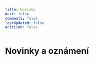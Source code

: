 ```yaml
---
title: Novinky
next: false
comments: false
lastUpdated: false
editLink: false
---
```


# Novinky a oznámení

<PBlogListing />



<div class="giscus">

<script>
  function getGiscusTheme() {
      const preferredTheme = localStorage.getItem("pref-theme");
      const giscusTheme = preferredTheme == null || preferredTheme == "light" ? "light" : "dark";
      return giscusTheme;
  }

  function setGiscusTheme() {
    function sendMessage(message) {
      const iframe = document.querySelector('iframe.giscus-frame');
      if (!iframe) return;
      iframe.contentWindow.postMessage({ giscus: message }, 'https://giscus.app');
    }
    sendMessage({
      setConfig: {
	  theme: getGiscusTheme() == "light" ? "dark": "light",
      },
    });
  }

  const attrs = {
      "src": "https://giscus.app/client.js",
      "data-repo": "rameezk/blog-comments",
      "data-repo-id": "R_kgDOIWVKbg",
      "data-category": "Announcements",
      "data-category-id": "DIC_kwDOIWVKbs4CSTz_",
      "data-mapping": "pathname",
      "data-strict": "0",
      "data-reactions-enabled": "1",
      "data-emit-metadata": "0",
      "data-input-position": "bottom",
      "data-theme": getGiscusTheme(),
      "data-lang": "en",
      "crossorigin": "anonymous",
      "async": ""
  };

  const giscusScript = document.createElement("script");
  Object.entries(attrs).forEach(([key, value]) => giscusScript.setAttribute(key, value));
    document.body.appendChild(giscusScript);

  const toggle = document.querySelector('#theme-toggle');
  if (toggle) {
    toggle.addEventListener('click', setGiscusTheme);
  }
</script>
